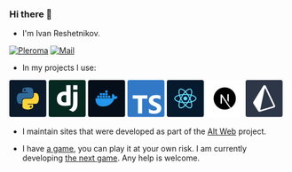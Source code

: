 ### Hi there 👋

- I'm Ivan Reshetnikov.

[![Pleroma](https://img.shields.io/badge/Pleroma-@lumin-orange?style=for-the-badge&logo=pleroma)](https://comfycamp.space/lumin)
[![Mail](https://img.shields.io/badge/Mail-ordinarydev-blueviolet?style=for-the-badge&logo=ProtonMail)](mailto:ordinarydev@protonmail.com)

- In my projects I use:

![Python](icons/python.svg)
![Django](icons/django.svg)
![Docker](icons/docker.svg)
![TypeScript](icons/typescript.svg)
![React](icons/react.svg)
![Next JS](icons/next-js.svg)
![Prisma](icons/prisma.svg)

- I maintain sites that were developed as part of the [Alt Web](https://github.com/alt-web) project.

- I have [a game](https://github.com/pixeltrain/student-quest), you can play it at your own risk. I am currently developing [the next game](https://github.com/pixeltrain/btw). Any help is welcome.
